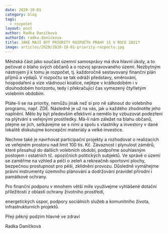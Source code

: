 ```yaml
---
date: 2020-10-01
category: blog
tags: 
  - rozpočet
layout: post
author: Radka Daníčková
authorId: radka.danickova
title: JAKÉ MAJÍ BÝT PRIORITY ROZPOČTU PRAHY 15 V ROCE 2021?
image: articles/2020/2020-10-01-priority-rozpoctu.jpg
---
```

Městská část jako součást územní samosprávy má dva hlavní úkoly, a to pečovat o blaho svých občanů a o rozvoj spravovaného území. Nezbytným nástrojem jí k tomu je rozpočet, tj. každoročně sestavovaný finanční plán příjmů a výdajů. V rozpočtu se tak odráží představy, směrování, hospodaření a vize vládnoucí koalice, nejlépe v krátkodobém i v dlouhodobém horizontu, tedy i překračující čas vymezený čtyřletým volebním obdobím.


Ptáte-li se na priority, nemůžu jinak než si pro ně sáhnout do volebního programu, např. ZDE. Následně je už na vás, jak u každého zhodnotíte jeho naplnění. Mělo by být především efektivní a nemělo by vzbuzovat podezření na plýtvání s veřejnými prostředky. Má-li nám záležet na blahu občanů, ptejme se jich, setkávejme se s nimi a spolu s vlastníky a investory v dané lokalitě diskutujme koncepční materiály a velké investice.

Nechme také je navrhovat participační projekty a rozhodovat o realizacích ve veřejném prostoru nad limit 100 tis. Kč. Závaznost i plynulost záměrů, které přesahují do dalších volebních období, podpořme souhlasným postojem i ostatních tč. opozičních politických subjektů. Ve správě o území se zaměřme na vzhled a péči o zeleň a rekreačně-sportovní plochy, bezpečnou prostupnost pro pěší, zklidnění provozu. Důsledně vymáhejme právní instrumenty územního plánování a dodržování pravidel přírodní i památkové ochrany.

Pro finanční podporu v mnohem větší míře využívejme vyhlášené dotační příležitosti z oblastí ochrany životního prostředí,

energetických úspor, podpory sociálních služeb a komunitního života, infrastrukturních projektů.

Přeji pěkný podzim hlavně ve zdraví

Radka Daníčková
